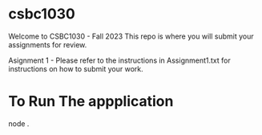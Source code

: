 # csbc1030

Welcome to CSBC1030 - Fall 2023 
This repo is where you will submit your assignments for review. 

Asignment 1 - Please refer to the instructions in Assignment1.txt for instructions on how to submit your work.

# To Run The appplication
node .